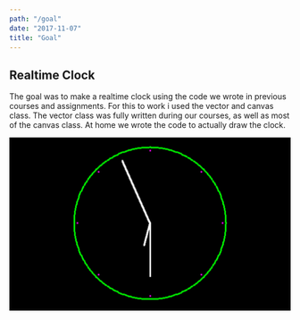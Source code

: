 ```yaml
---
path: "/goal"
date: "2017-11-07"
title: "Goal"
---
```


## Realtime Clock

The goal was to make a realtime clock using the code we wrote in previous courses and assignments. For this to work i used the vector and canvas class. The vector class was fully written during our courses, as well as most of the canvas class. At home we wrote the code to actually draw the clock. 

![clock](https://raw.githubusercontent.com/gdmgent-1819-csse2/04-ssg-gdm-1718-jantemme/master/src/images/clock.png)